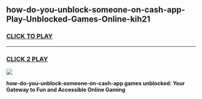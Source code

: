 
## how-do-you-unblock-someone-on-cash-app-Play-Unblocked-Games-Online-kih21
<h3>
<a href="https://premium76.site?title=how-do-you-unblock-someone-on-cash-app&ref=25A">CLICK TO PLAY</a></h3>
<hr>

<h3>
<a href="https://premium76.site?title=how-do-you-unblock-someone-on-cash-app&ref=25A">CLICK 2 PLAY</a>
  
</h3>

<a href="https://premium76.site?title=how-do-you-unblock-someone-on-cash-app&ref=25A"><img src="https://clearcache.store/games.png"></a>


**how-do-you-unblock-someone-on-cash-app games unblocked: Your Gateway to Fun and Accessible Online Gaming**
